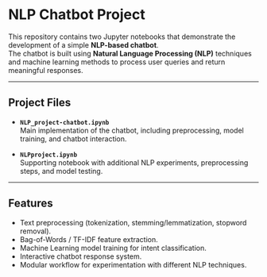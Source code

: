 # NLP Chatbot Project

This repository contains two Jupyter notebooks that demonstrate the development of a simple **NLP-based chatbot**.  
The chatbot is built using **Natural Language Processing (NLP)** techniques and machine learning methods to process user queries and return meaningful responses.

---

## Project Files

- **`NLP_project-chatbot.ipynb`**  
  Main implementation of the chatbot, including preprocessing, model training, and chatbot interaction.

- **`NLPproject.ipynb`**  
  Supporting notebook with additional NLP experiments, preprocessing steps, and model testing.

---

## Features

- Text preprocessing (tokenization, stemming/lemmatization, stopword removal).
- Bag-of-Words / TF-IDF feature extraction.
- Machine Learning model training for intent classification.
- Interactive chatbot response system.
- Modular workflow for experimentation with different NLP techniques.
